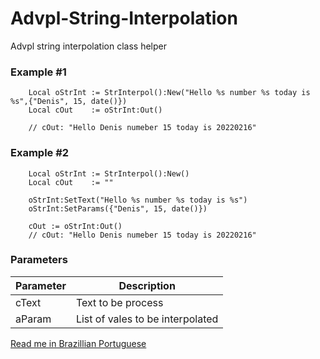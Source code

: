 # Advpl-String-Interpolation
Advpl string interpolation class helper

### Example #1
```xBase
    Local oStrInt := StrInterpol():New("Hello %s number %s today is %s",{"Denis", 15, date()})
    Local cOut    := oStrInt:Out()
    
    // cOut: "Hello Denis numeber 15 today is 20220216"
```

### Example #2
```xBase
    Local oStrInt := StrInterpol():New()
    Local cOut    := ""
    
    oStrInt:SetText("Hello %s number %s today is %s")
    oStrInt:SetParams({"Denis", 15, date()})

    cOut := oStrInt:Out()
    // cOut: "Hello Denis numeber 15 today is 20220216"
```

### Parameters
| Parameter | Description |
| --- | --- |
| cText | Text to be process |
| aParam | List of vales to be interpolated |


[Read me in Brazillian Portuguese](README-ptbr.md)